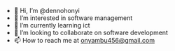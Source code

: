 - 👋 Hi, I’m @dennohonyi
- 👀 I’m interested in software management
- 🌱 I’m currently learning ict
- 💞️ I’m looking to collaborate on software development
- 📫 How to reach me at onyambu456@gmail.com

<!---
dennohonyi/dennohonyi is a ✨ special ✨ repository because its `README.md` (this file) appears on your GitHub profile.
You can click the Preview link to take a look at your changes.
--->
